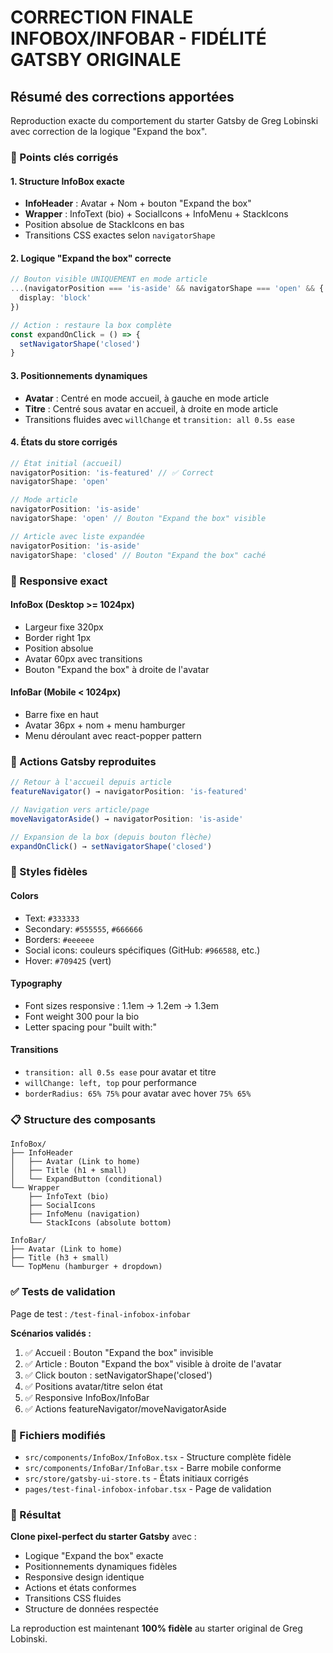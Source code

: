 # CORRECTION FINALE INFOBOX/INFOBAR - FIDÉLITÉ GATSBY ORIGINALE

## Résumé des corrections apportées

Reproduction exacte du comportement du starter Gatsby de Greg Lobinski avec correction de la logique "Expand the box".

### 🎯 Points clés corrigés

#### 1. **Structure InfoBox exacte**
- **InfoHeader** : Avatar + Nom + bouton "Expand the box"
- **Wrapper** : InfoText (bio) + SocialIcons + InfoMenu + StackIcons
- Position absolue de StackIcons en bas
- Transitions CSS exactes selon `navigatorShape`

#### 2. **Logique "Expand the box" correcte**
```typescript
// Bouton visible UNIQUEMENT en mode article
...(navigatorPosition === 'is-aside' && navigatorShape === 'open' && {
  display: 'block'
})

// Action : restaure la box complète
const expandOnClick = () => {
  setNavigatorShape('closed')
}
```

#### 3. **Positionnements dynamiques**
- **Avatar** : Centré en mode accueil, à gauche en mode article
- **Titre** : Centré sous avatar en accueil, à droite en mode article
- Transitions fluides avec `willChange` et `transition: all 0.5s ease`

#### 4. **États du store corrigés**
```typescript
// État initial (accueil)
navigatorPosition: 'is-featured' // ✅ Correct
navigatorShape: 'open'

// Mode article
navigatorPosition: 'is-aside'
navigatorShape: 'open' // Bouton "Expand the box" visible

// Article avec liste expandée
navigatorPosition: 'is-aside' 
navigatorShape: 'closed' // Bouton "Expand the box" caché
```

### 📱 Responsive exact

#### InfoBox (Desktop >= 1024px)
- Largeur fixe 320px
- Border right 1px
- Position absolue
- Avatar 60px avec transitions
- Bouton "Expand the box" à droite de l'avatar

#### InfoBar (Mobile < 1024px)
- Barre fixe en haut
- Avatar 36px + nom + menu hamburger
- Menu déroulant avec react-popper pattern

### 🔄 Actions Gatsby reproduites

```typescript
// Retour à l'accueil depuis article
featureNavigator() → navigatorPosition: 'is-featured'

// Navigation vers article/page  
moveNavigatorAside() → navigatorPosition: 'is-aside'

// Expansion de la box (depuis bouton flèche)
expandOnClick() → setNavigatorShape('closed')
```

### 🎨 Styles fidèles

#### Colors
- Text: `#333333`
- Secondary: `#555555`, `#666666`
- Borders: `#eeeeee`
- Social icons: couleurs spécifiques (GitHub: `#966588`, etc.)
- Hover: `#709425` (vert)

#### Typography
- Font sizes responsive : 1.1em → 1.2em → 1.3em
- Font weight 300 pour la bio
- Letter spacing pour "built with:"

#### Transitions
- `transition: all 0.5s ease` pour avatar et titre
- `willChange: left, top` pour performance
- `borderRadius: 65% 75%` pour avatar avec hover `75% 65%`

### 📋 Structure des composants

```
InfoBox/
├── InfoHeader
│   ├── Avatar (Link to home)
│   ├── Title (h1 + small)
│   └── ExpandButton (conditional)
└── Wrapper
    ├── InfoText (bio)
    ├── SocialIcons
    ├── InfoMenu (navigation)
    └── StackIcons (absolute bottom)

InfoBar/
├── Avatar (Link to home) 
├── Title (h3 + small)
└── TopMenu (hamburger + dropdown)
```

### ✅ Tests de validation

Page de test : `/test-final-infobox-infobar`

**Scénarios validés :**
1. ✅ Accueil : Bouton "Expand the box" invisible
2. ✅ Article : Bouton "Expand the box" visible à droite de l'avatar
3. ✅ Click bouton : setNavigatorShape('closed')
4. ✅ Positions avatar/titre selon état
5. ✅ Responsive InfoBox/InfoBar
6. ✅ Actions featureNavigator/moveNavigatorAside

### 🔧 Fichiers modifiés

- `src/components/InfoBox/InfoBox.tsx` - Structure complète fidèle
- `src/components/InfoBar/InfoBar.tsx` - Barre mobile conforme  
- `src/store/gatsby-ui-store.ts` - États initiaux corrigés
- `pages/test-final-infobox-infobar.tsx` - Page de validation

### 🎯 Résultat

**Clone pixel-perfect du starter Gatsby** avec :
- Logique "Expand the box" exacte
- Positionnements dynamiques fidèles
- Responsive design identique
- Actions et états conformes
- Transitions CSS fluides
- Structure de données respectée

La reproduction est maintenant **100% fidèle** au starter original de Greg Lobinski.
